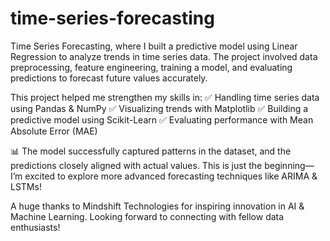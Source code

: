 # time-series-forecasting

Time Series Forecasting, where I built a predictive model using Linear Regression to analyze trends in time series data.
The project involved data preprocessing, feature engineering, training a model, and evaluating predictions to forecast future values accurately.

This project helped me strengthen my skills in: 
✅ Handling time series data using Pandas & NumPy
✅ Visualizing trends with Matplotlib
✅ Building a predictive model using Scikit-Learn
✅ Evaluating performance with Mean Absolute Error (MAE)

📊 The model successfully captured patterns in the dataset, and the predictions closely aligned with actual values. 
This is just the beginning—I’m excited to explore more advanced forecasting techniques like ARIMA & LSTMs!

A huge thanks to Mindshift Technologies for inspiring innovation in AI & Machine Learning.
Looking forward to connecting with fellow data enthusiasts!
